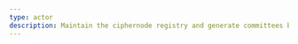 ```yaml
---
type: actor
description: Maintain the ciphernode registry and generate committees based on seed
---
```

